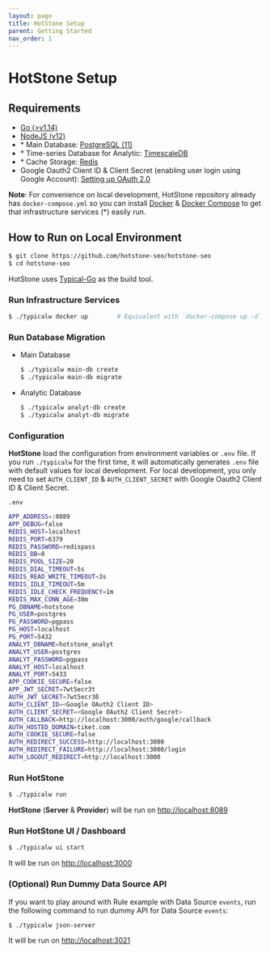 ```yaml
---
layout: page
title: HotStone Setup
parent: Getting Started
nav_order: 1
---
```


# HotStone Setup

## Requirements

- [Go (>v1.14)](https://golang.org/)
- [NodeJS (v12)](https://nodejs.org/)
- \* Main Database: [PostgreSQL (11)](https://www.postgresql.org/)
- \* Time-series Database for Analytic: [TimescaleDB](https://www.timescale.com/)
- \* Cache Storage: [Redis](https://redis.io/)
- Google Oauth2 Client ID & Client Secret (enabling user login using Google Account): [Setting up OAuth 2.0](https://support.google.com/cloud/answer/6158849?hl=en)

**Note**: For convenience on local development, HotStone repository already has `docker-compose.yml` so you can install [Docker](https://www.docker.com/) & [Docker Compose](https://docs.docker.com/compose/) to get that infrastructure services (\*) easily run.

## How to Run on Local Environment

```bash
$ git clone https://github.com/hotstone-seo/hotstone-seo
$ cd hotstone-seo
```

HotStone uses [Typical-Go](https://github.com/typical-go/typical-go) as the build tool.

### Run Infrastructure Services

```bash
$ ./typicalw docker up        # Equivalent with `docker-compose up -d`
```

### Run Database Migration

* Main Database
  
  ```bash
  $ ./typicalw main-db create
  $ ./typicalw main-db migrate
  ```

* Analytic Database
  
  ```bash
  $ ./typicalw analyt-db create
  $ ./typicalw analyt-db migrate
  ```

### Configuration

**HotStone** load the configuration from environment variables or `.env` file.
If you run `./typicalw` for the first time, it will automatically generates `.env` file with default values for local development.
For local development, you only need to set `AUTH_CLIENT_ID` & `AUTH_CLIENT_SECRET` with Google Oauth2 Client ID & Client Secret.

`.env`

```bash
APP_ADDRESS=:8089
APP_DEBUG=false
REDIS_HOST=localhost
REDIS_PORT=6379
REDIS_PASSWORD=redispass
REDIS_DB=0
REDIS_POOL_SIZE=20
REDIS_DIAL_TIMEOUT=5s
REDIS_READ_WRITE_TIMEOUT=3s
REDIS_IDLE_TIMEOUT=5m
REDIS_IDLE_CHECK_FREQUENCY=1m
REDIS_MAX_CONN_AGE=30m
PG_DBNAME=hotstone
PG_USER=postgres
PG_PASSWORD=pgpass
PG_HOST=localhost
PG_PORT=5432
ANALYT_DBNAME=hotstone_analyt
ANALYT_USER=postgres
ANALYT_PASSWORD=pgpass
ANALYT_HOST=localhost
ANALYT_PORT=5433
APP_COOKIE_SECURE=false
APP_JWT_SECRET=7wt5ecr3t
AUTH_JWT_SECRET=7wt5ecr3ß
AUTH_CLIENT_ID=<Google OAuth2 Client ID>
AUTH_CLIENT_SECRET=<Google OAuth2 Client Secret>
AUTH_CALLBACK=http://localhost:3000/auth/google/callback
AUTH_HOSTED_DOMAIN=tiket.com
AUTH_COOKIE_SECURE=false
AUTH_REDIRECT_SUCCESS=http://localhost:3000
AUTH_REDIRECT_FAILURE=http://localhost:3000/login
AUTH_LOGOUT_REDIRECT=http://localhost:3000
```

### Run **HotStone**

```bash
$ ./typicalw run
```

**HotStone** (**Server** & **Provider**) will be run on <http://localhost:8089>

### Run **HotStone UI** / Dashboard

```bash
$ ./typicalw ui start
```

It will be run on <http://localhost:3000>

### (Optional) Run Dummy Data Source API

If you want to play around with Rule example with Data Source `events`, run the following command to run dummy API for Data Source `events`:

```bash
$ ./typicalw json-server
```

It will be run on <http://localhost:3021>